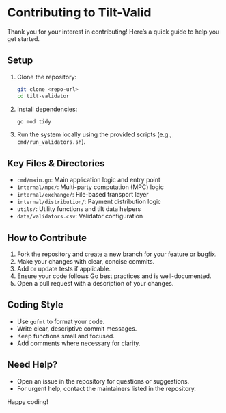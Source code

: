 # Contributing to Tilt-Valid

Thank you for your interest in contributing! Here’s a quick guide to help you get started.

## Setup

1. Clone the repository:
   ```bash
   git clone <repo-url>
   cd tilt-validator
   ```
2. Install dependencies:
   ```bash
   go mod tidy
   ```
3. Run the system locally using the provided scripts (e.g., `cmd/run_validators.sh`).

## Key Files & Directories

- `cmd/main.go`: Main application logic and entry point
- `internal/mpc/`: Multi-party computation (MPC) logic
- `internal/exchange/`: File-based transport layer
- `internal/distribution/`: Payment distribution logic
- `utils/`: Utility functions and tilt data helpers
- `data/validators.csv`: Validator configuration

## How to Contribute

1. Fork the repository and create a new branch for your feature or bugfix.
2. Make your changes with clear, concise commits.
3. Add or update tests if applicable.
4. Ensure your code follows Go best practices and is well-documented.
5. Open a pull request with a description of your changes.

## Coding Style

- Use `gofmt` to format your code.
- Write clear, descriptive commit messages.
- Keep functions small and focused.
- Add comments where necessary for clarity.

## Need Help?

- Open an issue in the repository for questions or suggestions.
- For urgent help, contact the maintainers listed in the repository.

Happy coding!

